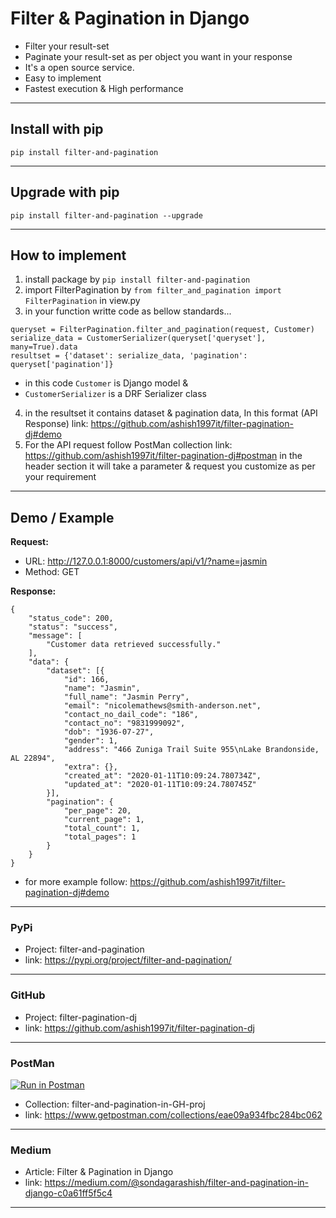 # Filter & Pagination in Django

- Filter your result-set
- Paginate your result-set as per object you want in your response
- It's a open source service. 
- Easy to implement
- Fastest execution & High performance

---
## Install with pip
```
pip install filter-and-pagination
```

---
## Upgrade with pip
```
pip install filter-and-pagination --upgrade
```

---
## How to implement
1) install package by `pip install filter-and-pagination`
2) import FilterPagination by `from filter_and_pagination import FilterPagination` in view.py
3) in your function writte code as bellow standards...
```
queryset = FilterPagination.filter_and_pagination(request, Customer)
serialize_data = CustomerSerializer(queryset['queryset'], many=True).data
resultset = {'dataset': serialize_data, 'pagination': queryset['pagination']}
```
 - in this code `Customer` is Django model &
 - `CustomerSerializer` is a DRF Serializer class
4) in the resultset it contains dataset & pagination data, In this format (API Response) link: https://github.com/ashish1997it/filter-pagination-dj#demo
5) For the API request follow PostMan collection link: https://github.com/ashish1997it/filter-pagination-dj#postman in the header section it will take a parameter & request you customize as per your requirement


---
## Demo / Example

 **Request:**
 - URL: http://127.0.0.1:8000/customers/api/v1/?name=jasmin
 - Method: GET

**Response:**
```
{
	"status_code": 200,
	"status": "success",
	"message": [
		"Customer data retrieved successfully."
	],
	"data": {
		"dataset": [{
			"id": 166,
			"name": "Jasmin",
			"full_name": "Jasmin Perry",
			"email": "nicolemathews@smith-anderson.net",
			"contact_no_dail_code": "186",
			"contact_no": "9831999092",
			"dob": "1936-07-27",
			"gender": 1,
			"address": "466 Zuniga Trail Suite 955\nLake Brandonside, AL 22894",
			"extra": {},
			"created_at": "2020-01-11T10:09:24.780734Z",
			"updated_at": "2020-01-11T10:09:24.780745Z"
		}],
		"pagination": {
			"per_page": 20,
			"current_page": 1,
			"total_count": 1,
			"total_pages": 1
		}
	}
}
```
- for more example follow: https://github.com/ashish1997it/filter-pagination-dj#demo


---
### PyPi
- Project: filter-and-pagination
- link: https://pypi.org/project/filter-and-pagination/

---
### GitHub
- Project: filter-pagination-dj
- link: https://github.com/ashish1997it/filter-pagination-dj

---
### PostMan
[![Run in Postman](https://run.pstmn.io/button.svg)](https://app.getpostman.com/run-collection/eae09a934fbc284bc062)
- Collection: filter-and-pagination-in-GH-proj
- link: https://www.getpostman.com/collections/eae09a934fbc284bc062

---
### Medium
- Article: Filter & Pagination in Django
- link: https://medium.com/@sondagarashish/filter-and-pagination-in-django-c0a61ff5f5c4

---
